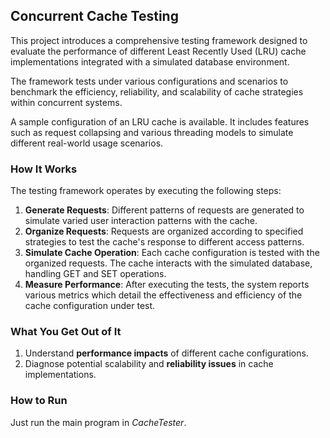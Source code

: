 ## Concurrent Cache Testing

This project introduces a comprehensive testing framework designed to evaluate the performance of different Least Recently Used (LRU) cache implementations integrated with a simulated database environment. 

The framework tests under various configurations and scenarios to benchmark the efficiency, reliability, and scalability of cache strategies within concurrent systems.

A sample configuration of an LRU cache is available. It includes features such as request collapsing and various threading models to simulate different real-world usage scenarios.

### How It Works
The testing framework operates by executing the following steps:

1. **Generate Requests**: Different patterns of requests are generated to simulate varied user interaction patterns with the cache.
2. **Organize Requests**: Requests are organized according to specified strategies to test the cache's response to different access patterns.
3. **Simulate Cache Operation**: Each cache configuration is tested with the organized requests. The cache interacts with the simulated database, handling GET and SET operations.
4. **Measure Performance**: After executing the tests, the system reports various metrics which detail the effectiveness and efficiency of the cache configuration under test.

### What You Get Out of It

1. Understand **performance impacts** of different cache configurations.
2. Diagnose potential scalability and **reliability issues** in cache implementations.

### How to Run

Just run the main program in *CacheTester*.

